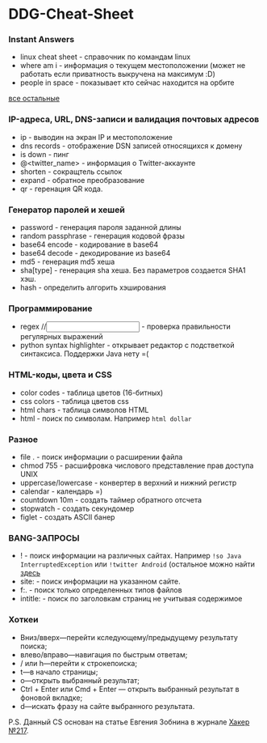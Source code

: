 # DDG-Cheat-Sheet

### Instant Answers
* linux cheat sheet - справочник по командам linux
* where am i - информация о текущем местоположении (может не работать если приватность выкручена на максимум :D)
* people in space - показывает кто сейчас находится на орбите

[все остальные](https://duck.co/ia)

### IP-адреса, URL, DNS-записи и валидация почтовых адресов
* ip - выводин на экран IP и местоположение
* dns records <domain> - отображение DSN записей относящихся к домену
* is <domain> down - пинг
* @<twitter_name> - информация о Twitter-аккаунте
* shorten <long url> - сокращтель ссылок
* expand <short url> - обратное преобразование
* qr <url> - геренация QR кода.

### Генератор паролей и хешей
* password <amount of symbols> - генерация пароля заданной длины
* random passphrase - генерация кодовой фразы
* base64 encode <text> - кодирование в base64
* base64 decode <base64> - декодирование из base64
* md5 <text> - генерация md5 хеша
* sha[type] <text> - генерация sha хеша. Без параметров создается SHA1 хэш.
* hash <hash> - определить алгорить хэширования

### Программирование
* regex /<regex>/<input> - проверка правильности регулярных выражений
* python syntax highlighter - открывает редактор с подстветкой синтаксиса. Поддержки Java нету =(

### HTML-коды, цвета и CSS
* color codes - таблица цветов (16-битных)
* css colors - таблица цветов css
* html chars - таблица символов HTML
* html <symbol name> - поиск по символам. Например `html dollar`

### Разное
* file .<extension> - поиск информации о расширении файла
* chmod 755 - расшифровка числового представление прав доступа UNIX
* uppercase/lowercase <text> - конвертер в верхний и нижний регистр
* calendar - календарь =)
* countdown 10m - создать таймер обратного отсчета
* stopwatch - создать секундомер
* figlet <text> - создать ASCII банер

### BANG-ЗАПРОСЫ
* !<service> <request> - поиск информации на различных сайтах. Например `!so Java InterruptedException` или `!twitter Android` (остальное можно найти [здесь](https://duckduckgo.com/bang)
* <request> site:<domain> - поиск информации на указанном сайте.
* <request> f:.<extension> - поиск только определенных типов файлов
* intitle:<text> - поиск по заголовкам страниц не учитывая содержимое

### Хоткеи
* Вниз/вверх—перейти кследующему/предыдущему результату поиска;
* влево/вправо—навигация по быстрым ответам;
* / или h—перейти к строкепоиска;
* t—в начало страницы;
* o—открыть выбранный результат;
* Ctrl + Enter или Cmd + Enter — открыть выбранный результат в фоновой вкладке;
* d—искать фразу на сайте выбранного результата.


P.S. Данный CS основан на статье Евгения Зобнина в журнале [Хакер №217](https://xakep.ru/issues/xa/217/).
